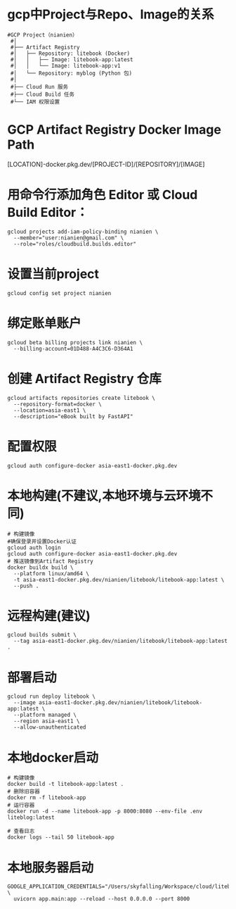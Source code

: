 
# gcp中Project与Repo、Image的关系
```text
#GCP Project（nianien）
 #│
 #├── Artifact Registry
 #│   ├── Repository: litebook (Docker)
 #│   │   ├── Image: litebook-app:latest
 #│   │   └── Image: litebook-app:v1
 #│   └── Repository: myblog (Python 包)
 #│
 #├── Cloud Run 服务
 #├── Cloud Build 任务
 #└── IAM 权限设置

```
# GCP Artifact Registry Docker Image Path
[LOCATION]-docker.pkg.dev/[PROJECT-ID]/[REPOSITORY]/[IMAGE]

# 用命令行添加角色 Editor 或 Cloud Build Editor：
```shell
gcloud projects add-iam-policy-binding nianien \
  --member="user:nianien@gmail.com" \
  --role="roles/cloudbuild.builds.editor" 
```

# 设置当前project
```shell
gcloud config set project nianien
```

# 绑定账单账户
```shell
gcloud beta billing projects link nianien \
  --billing-account=01D488-A4C3C6-D364A1
```

# 创建 Artifact Registry 仓库
```shell
gcloud artifacts repositories create litebook \
  --repository-format=docker \
  --location=asia-east1 \
  --description="eBook built by FastAPI"
```


# 配置权限
```shell
gcloud auth configure-docker asia-east1-docker.pkg.dev
```
# 本地构建(不建议,本地环境与云环境不同)
```shell
# 构建镜像
#确保登录并设置Docker认证
gcloud auth login
gcloud auth configure-docker asia-east1-docker.pkg.dev
# 推送镜像到Artifact Registry
docker buildx build \
  --platform linux/amd64 \
  -t asia-east1-docker.pkg.dev/nianien/litebook/litebook-app:latest \
  --push .
```

# 远程构建(建议)
```shell
gcloud builds submit \
  --tag asia-east1-docker.pkg.dev/nianien/litebook/litebook-app:latest .
```

# 部署启动
```shell
gcloud run deploy litebook \
  --image asia-east1-docker.pkg.dev/nianien/litebook/litebook-app:latest \
  --platform managed \
  --region asia-east1 \
  --allow-unauthenticated
```

# 本地docker启动
```shell
# 构建镜像
docker build -t litebook-app:latest .
# 删除旧容器
docker rm -f litebook-app
# 运行容器
docker run -d --name litebook-app -p 8000:8080 --env-file .env liteblog:latest

# 查看日志
docker logs --tail 50 litebook-app
```

# 本地服务器启动
```shell
GOOGLE_APPLICATION_CREDENTIALS="/Users/skyfalling/Workspace/cloud/liteblog/credentials.json" \
  uvicorn app.main:app --reload --host 0.0.0.0 --port 8000
```